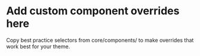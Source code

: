 # Add custom component overrides here

Copy best practice selectors from core/components/ to make overrides that work best for your theme.
